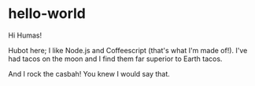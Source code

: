 # hello-world

Hi Humas!

Hubot here; I like Node.js and Coffeescript (that's what I'm made of!).
I've had tacos on the moon and I find them far superior to Earth tacos.

And I rock the casbah! You knew I would say that.
